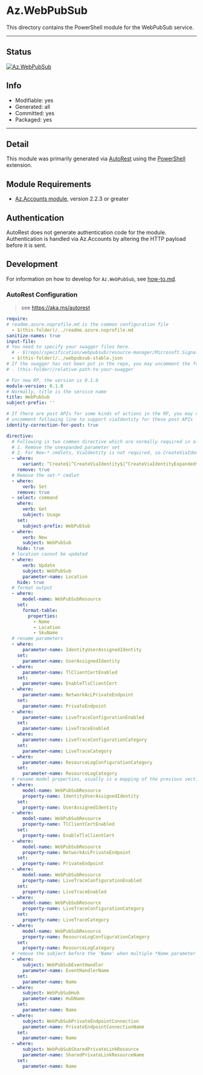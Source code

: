 <!-- region Generated -->
# Az.WebPubSub
This directory contains the PowerShell module for the WebPubSub service.

---
## Status
[![Az.WebPubSub](https://img.shields.io/powershellgallery/v/Az.WebPubSub.svg?style=flat-square&label=Az.WebPubSub "Az.WebPubSub")](https://www.powershellgallery.com/packages/Az.WebPubSub/)

## Info
- Modifiable: yes
- Generated: all
- Committed: yes
- Packaged: yes

---
## Detail
This module was primarily generated via [AutoRest](https://github.com/Azure/autorest) using the [PowerShell](https://github.com/Azure/autorest.powershell) extension.

## Module Requirements
- [Az.Accounts module](https://www.powershellgallery.com/packages/Az.Accounts/), version 2.2.3 or greater

## Authentication
AutoRest does not generate authentication code for the module. Authentication is handled via Az.Accounts by altering the HTTP payload before it is sent.

## Development
For information on how to develop for `Az.WebPubSub`, see [how-to.md](how-to.md).
<!-- endregion -->

### AutoRest Configuration
> see https://aka.ms/autorest

``` yaml
require:
# readme.azure.noprofile.md is the common configuration file
  - $(this-folder)/../readme.azure.noprofile.md
sanitize-names: true
input-file:
# You need to specify your swagger files here.
  # - $(repo)/specification/webpubsub/resource-manager/Microsoft.SignalRService/preview/2021-06-01-preview/webpubsub.json
  - $(this-folder)/../webpubsub-stable.json
# If the swagger has not been put in the repo, you may uncomment the following line and refer to it locally
# - (this-folder)/relative-path-to-your-swagger

# For new RP, the version is 0.1.0
module-version: 0.1.0
# Normally, title is the service name
title: WebPubSub
subject-prefix: ''

# If there are post APIs for some kinds of actions in the RP, you may need to
# uncomment following line to support viaIdentity for these post APIs
identity-correction-for-post: true

directive:
  # Following is two common directive which are normally required in all the RPs
  # 1. Remove the unexpanded parameter set
  # 2. For New-* cmdlets, ViaIdentity is not required, so CreateViaIdentityExpanded is removed as well
  - where:
      variant: ^Create$|^CreateViaIdentity$|^CreateViaIdentityExpanded$|^Update$|^UpdateViaIdentity$
    remove: true
  # Remove the set-* cmdlet
  - where:
      verb: Set
    remove: true
  - select: command
    where:
      verb: Get
      subject: Usage
    set:
      subject-prefix: WebPubSub
  - where:
      verb: New
      subject: WebPubSub
    hide: true
  # location cannot be updated
  - where:
      verb: Update
      subject: WebPubSub
      parameter-name: Location
    hide: true
  # format output
  - where:
      model-name: WebPubSubResource
    set:
      format-table:
        properties:
          - Name
          - Location
          - SkuName
  # rename parameters
  - where:
      parameter-name: IdentityUserAssignedIdentity
    set:
      parameter-name: UserAssignedIdentity
  - where:
      parameter-name: TlClientCertEnabled
    set:
      parameter-name: EnableTlsClientCert
  - where:
      parameter-name: NetworkAcLPrivateEndpoint
    set:
      parameter-name: PrivateEndpoint
  - where:
      parameter-name: LiveTraceConfigurationEnabled
    set:
      parameter-name: LiveTraceEnabled
  - where:
      parameter-name: LiveTraceConfigurationCategory
    set:
      parameter-name: LiveTraceCategory
  - where:
      parameter-name: ResourceLogConfigurationCategory
    set:
      parameter-name: ResourceLogCategory
  # rename model properties, usually is a mapping of the previous section
  - where:
      model-name: WebPubSubResource
      property-name: IdentityUserAssignedIdentity
    set:
      property-name: UserAssignedIdentity
  - where:
      model-name: WebPubSubResource
      property-name: TlClientCertEnabled
    set:
      property-name: EnableTlsClientCert
  - where:
      model-name: WebPubSubResource
      property-name: NetworkAcLPrivateEndpoint
    set:
      property-name: PrivateEndpoint
  - where:
      model-name: WebPubSubResource
      property-name: LiveTraceConfigurationEnabled
    set:
      property-name: LiveTraceEnabled
  - where:
      model-name: WebPubSubResource
      property-name: LiveTraceConfigurationCategory
    set:
      property-name: LiveTraceCategory
  - where:
      model-name: WebPubSubResource
      property-name: ResourceLogConfigurationCategory
    set:
      property-name: ResourceLogCategory
  # remove the subject before the 'Name' when multiple *Name parameter exist
  - where:
      subject: WebPubSubEventHandler
      parameter-name: EventHandlerName
    set:
      parameter-name: Name
  - where:
      subject: WebPubSubHub
      parameter-name: HubName
    set:
      parameter-name: Name
  - where:
      subject: WebPubSubPrivateEndpointConnection
      parameter-name: PrivateEndpointConnectionName
    set:
      parameter-name: Name
  - where:
      subject: WebPubSubSharedPrivateLinkResource
      parameter-name: SharedPrivateLinkResourceName
    set:
      parameter-name: Name
```
